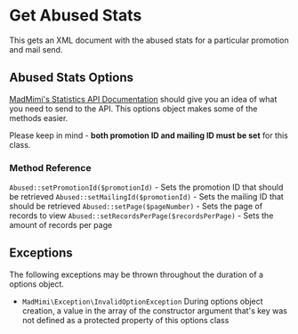 # Get Abused Stats

This gets an XML document with the abused stats for a particular promotion and mail send.

## Abused Stats Options

[MadMimi's Statistics API Documentation](https://madmimi.com/developer/statistics-api-methods) should give you an idea
of what you need to send to the API.  This options object makes some of the methods easier.  

Please keep in mind - **both promotion ID and mailing ID must be set** for this class.

### Method Reference

`Abused::setPromotionId($promotionId)` - Sets the promotion ID that should be retrieved
`Abused::setMailingId($promotionId)` - Sets the mailing ID that should be retrieved
`Abused::setPage($pageNumber)` - Sets the page of records to view
`Abused::setRecordsPerPage($recordsPerPage)` - Sets the amount of records per page

## Exceptions

The following exceptions may be thrown throughout the duration of a options object.  

- `MadMimi\Exception\InvalidOptionException` During options object creation, a value in the array of the constructor argument that's key was not defined as a protected property of this options class
